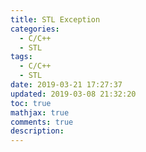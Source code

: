 ```yaml
---
title: STL Exception
categories:
  - C/C++
  - STL
tags:
  - C/C++
  - STL
date: 2019-03-21 17:27:37
updated: 2019-03-08 21:32:20
toc: true
mathjax: true
comments: true
description: 
---
```

